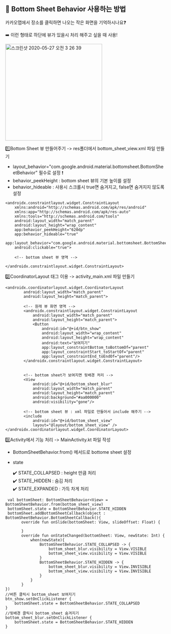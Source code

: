 ## 📌 Bottom Sheet Behavior 사용하는 방법

카카오맵에서 장소를 클릭하면 나오는 작은 화면을 기억하시나요❓

➡️ 이런 형태로 하단에 뷰가 있을시 처리 해주고 싶을 때 사용!

<img width="304" alt="스크린샷 2020-05-27 오전 3 26 39" src="https://user-images.githubusercontent.com/37995236/82936831-21f2ec80-9fca-11ea-95ce-f45c76b4553e.png">

<br/>

1️⃣Bottom Sheet 뷰 만들어주기 -> res폴더에서 bottom_sheet_view.xml 파일 만들기 <br/>
* layout_behavior="com.google.android.material.bottomsheet.BottomSheetBehavior" 필수로 설정 ❗️
* behavior_peekHeight : bottom sheet 뷰의 기본 높이를 설정
* behavior_hideable : 사용시 스크롤시 true면 숨겨지고, false면 숨겨지지 않도록 설정
```
<androidx.constraintlayout.widget.ConstraintLayout
    xmlns:android="http://schemas.android.com/apk/res/android"
    xmlns:app="http://schemas.android.com/apk/res-auto"
    xmlns:tools="http://schemas.android.com/tools"
    android:layout_width="match_parent"
    android:layout_height="wrap_content"
    app:behavior_peekHeight="620dp"
    app:behavior_hideable="true"
    app:layout_behavior="com.google.android.material.bottomsheet.BottomSheetBehavior"
    android:clickable="true">
    
    <!-- bottom sheet 뷰 영역 -->
    
</androidx.constraintlayout.widget.ConstraintLayout>
```

2️⃣CoordinatorLayout 태그 이용 -> activity_main.xml 파일 만들기<br/>
```
<androidx.coordinatorlayout.widget.CoordinatorLayout
        android:layout_width="match_parent"
        android:layout_height="match_parent">
        
        <!-- 원래 뷰 화면 영역 -->
        <androidx.constraintlayout.widget.ConstraintLayout
            android:layout_width="match_parent"
            android:layout_height="match_parent">
            <Button
                android:id="@+id/btn_show"
                android:layout_width="wrap_content"
                android:layout_height="wrap_content"
                android:text="보여지기"
                app:layout_constraintBottom_toBottomOf="parent"
                app:layout_constraintStart_toStartOf="parent"
                app:layout_constraintEnd_toEndOf="parent"/>
        </androidx.constraintlayout.widget.ConstraintLayout>
        
        
        <!-- bottom sheet가 보여지면 뒷배경 처리 -->
        <View
            android:id="@+id/bottom_sheet_blur"
            android:layout_width="match_parent"
            android:layout_height="match_parent"
            android:background="#aa000000"
            android:visibility="gone"/>
            
        <!-- bottom sheet 뷰 : xml 파일로 만들어서 include 해주기 -->
        <include
            android:id="@+id/bottom_sheet_view"
            layout="@layout/bottom_sheet_view" />
</androidx.coordinatorlayout.widget.CoordinatorLayout>

```

3️⃣Activity에서 기능 처리 -> MainActivity.kt 파일 작성
* BottomSheetBehavior.from() 메서드로 bottome sheet 설정
* state

  ✔️ STATE_COLLAPSED : height 만큼 처리<br/>
  ✔️ STATE_HIDDEN : 숨김 처리<br/>
  ✔️ STATE_EXPANDED : 가득 차게 처리

```
 val bottomSheet: BottomSheetBehavior<View> = BottomSheetBehavior.from(bottom_sheet_view)
 bottomSheet.state = BottomSheetBehavior.STATE_HIDDEN
 bottomSheet.addBottomSheetCallback(object : BottomSheetBehavior.BottomSheetCallback(){
       override fun onSlide(bottomSheet: View, slideOffset: Float) {

       }
       override fun onStateChanged(bottomSheet: View, newState: Int) {
           when(newState){
               BottomSheetBehavior.STATE_COLLAPSED -> {
                   bottom_sheet_blur.visibility = View.VISIBLE
                   bottom_sheet_view.visibility = View.VISIBLE
               }
               BottomSheetBehavior.STATE_HIDDEN -> {
                   bottom_sheet_blur.visibility = View.INVISIBLE
                   bottom_sheet_view.visibility = View.INVISIBLE
               }
           }
       }
})
//버튼 클릭시 bottom_sheet 보여지기
btn_show.setOnClickListener {
    bottomSheet.state = BottomSheetBehavior.STATE_COLLAPSED
}
//뒷배경 클릭시 bottom_sheet 숨겨지기
bottom_sheet_blur.setOnClickListener {
    bottomSheet.state = BottomSheetBehavior.STATE_HIDDEN
}
 ```

